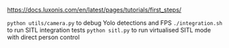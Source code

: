 https://docs.luxonis.com/en/latest/pages/tutorials/first_steps/

`python utils/camera.py` to debug Yolo detections and FPS
`./integration.sh` to run SITL integration tests
`python sitl.py` to run virtualised SITL mode with direct person control

